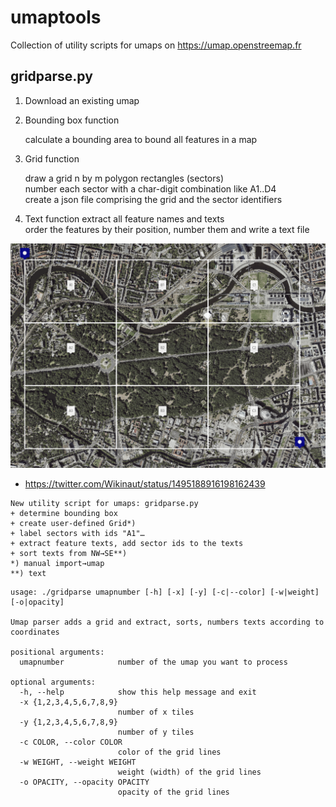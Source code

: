 # umaptools
Collection of utility scripts for umaps on https://umap.openstreemap.fr

## gridparse.py

1. Download an existing umap
2. Bounding box function

   calculate a bounding area to bound all features in a map
2. Grid function

   draw a grid n by m polygon rectangles (sectors)   
   number each sector with a char-digit combination like A1..D4   
   create a json file comprising the grid and the sector identifiers   
   
3. Text function
   extract all feature names and texts   
   order the features by their position, number them and write a text file   

<img src="https://raw.githubusercontent.com/Wikinaut/umaptools/main/documentation/testumap-with-3x3-grid.png" width=1200>

* https://twitter.com/Wikinaut/status/1495188916198162439
```
New utility script for umaps: gridparse.py
+ determine bounding box
+ create user-defined Grid*)
+ label sectors with ids "A1"…
+ extract feature texts, add sector ids to the texts
+ sort texts from NW→SE**)
*) manual import→umap
**) text
```

```
usage: ./gridparse umapnumber [-h] [-x] [-y] [-c|--color] [-w|weight] [-o|opacity]

Umap parser adds a grid and extract, sorts, numbers texts according to coordinates

positional arguments:
  umapnumber            number of the umap you want to process

optional arguments:
  -h, --help            show this help message and exit
  -x {1,2,3,4,5,6,7,8,9}
                        number of x tiles
  -y {1,2,3,4,5,6,7,8,9}
                        number of y tiles
  -c COLOR, --color COLOR
                        color of the grid lines
  -w WEIGHT, --weight WEIGHT
                        weight (width) of the grid lines
  -o OPACITY, --opacity OPACITY
                        opacity of the grid lines
```
